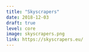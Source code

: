 ```yaml
---
title: "Skyscrapers"
date: 2018-12-03
draft: true
level: core
image: skyscrapers.png
link: https://skyscrapers.eu/
---
```



